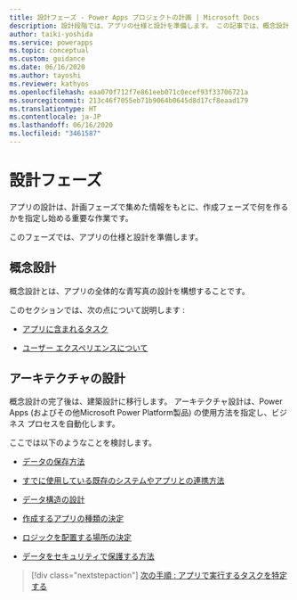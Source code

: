 ```yaml
---
title: 設計フェーズ - Power Apps プロジェクトの計画 | Microsoft Docs
description: 設計段階では、アプリの仕様と設計を準備します。 この記事では、概念設計フェーズとアーキテクチャ設計フェーズについて説明します。
author: taiki-yoshida
ms.service: powerapps
ms.topic: conceptual
ms.custom: guidance
ms.date: 06/16/2020
ms.author: tayoshi
ms.reviewer: kathyos
ms.openlocfilehash: eaa070f712f7e861eeb071c0ecef93f33706721a
ms.sourcegitcommit: 213c46f7055eb71b9064b0645d8d17cf8eaad179
ms.translationtype: HT
ms.contentlocale: ja-JP
ms.lasthandoff: 06/16/2020
ms.locfileid: "3461587"
---
```

# <a name="designing-phase"></a>設計フェーズ

アプリの設計は、計画フェーズで集めた情報をもとに、作成フェーズで何を作るかを指定し始める重要な作業です。

このフェーズでは、アプリの仕様と設計を準備します。

## <a name="conceptual-design"></a>概念設計

概念設計とは、アプリの全体的な青写真の設計を構想することです。

このセクションでは、次の点について説明します :

- [アプリに含まれるタスク](app-tasks.md)

- [ユーザー エクスペリエンスについて](sketching.md)

## <a name="architectural-design"></a>アーキテクチャの設計

概念設計の完了後は、建築設計に移行します。 アーキテクチャ設計は、Power Apps  (およびその他Microsoft Power Platform製品) の使用方法を指定し、ビジネス プロセスを自動化します。

ここでは以下のようなことを検討します。

- [データの保存方法](where-is-data.md)

- [すでに使用している既存のシステムやアプリとの連携方法](enterprise-systems.md)

- [データ構造の設計](data-modeling.md)

- [作成するアプリの種類の決定](app-type.md)

- [ロジックを配置する場所の決定](logic.md)

- [データをセキュリティで保護する方法](security.md)

> [!div class="nextstepaction"]
> [次の手順 : アプリで実行するタスクを特定する](app-tasks.md)
